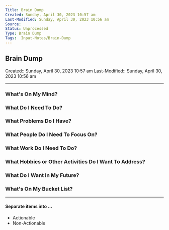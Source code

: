 ```yaml
---
Title: Brain Dump
Created: Sunday, April 30, 2023 10:57 am
Last-Modified: Sunday, April 30, 2023 10:56 am
Source: 
Status: Unprocessed
Type: Brain Dump
Tags:  Input-Notes/Brain-Dump
---
```


## Brain Dump
Created:: Sunday, April 30, 2023 10:57 am
Last-Modified:: Sunday, April 30, 2023 10:56 am

---

### What's On My Mind?



### What Do I Need To Do?



### What Problems Do I Have?



### What People Do I Need To Focus On?



### What Work Do I Need To Do?



### What Hobbies or Other Activities Do I Want To Address?



### What Do I Want In My Future?

### What's On My Bucket List?


<hr>

#### Separate items into ...

* Actionable
* Non-Actionable

